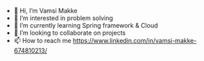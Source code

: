 - 👋 Hi, I’m Vamsi Makke
- 👀 I’m interested in problem solving
- 🌱 I’m currently learning Spring framework & Cloud
- 💞️ I’m looking to collaborate on projects
- 📫 How to reach me https://www.linkedin.com/in/vamsi-makke-674810213/

<!---
VamsiMakke87/VamsiMakke87 is a ✨ special ✨ repository because its `README.md` (this file) appears on your GitHub profile.
You can click the Preview link to take a look at your changes.
--->
